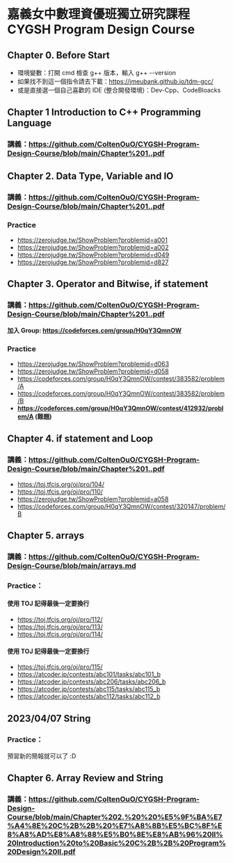 # 嘉義女中數理資優班獨立研究課程 CYGSH Program Design Course

## Chapter 0. Before Start

- 環境變數：打開 cmd 檢查 g++ 版本，輸入 g++ --version
- 如果找不到這一個指令請去下載：https://jmeubank.github.io/tdm-gcc/
- 或是直接選一個自己喜歡的 IDE (整合開發環境)：Dev-Cpp、CodeBloacks

## Chapter 1 Introduction to C++ Programming Language

### 講義：https://github.com/ColtenOuO/CYGSH-Program-Design-Course/blob/main/Chapter%201..pdf

## Chapter 2. Data Type, Variable and IO 

### 講義：https://github.com/ColtenOuO/CYGSH-Program-Design-Course/blob/main/Chapter%201..pdf

### Practice
- https://zerojudge.tw/ShowProblem?problemid=a001
- https://zerojudge.tw/ShowProblem?problemid=a002
- https://zerojudge.tw/ShowProblem?problemid=d049
- https://zerojudge.tw/ShowProblem?problemid=d827

## Chapter 3. Operator and Bitwise, if statement

### 講義：https://github.com/ColtenOuO/CYGSH-Program-Design-Course/blob/main/Chapter%201..pdf

**加入 Group: https://codeforces.com/group/H0qY3QmnOW**

### Practice
- https://zerojudge.tw/ShowProblem?problemid=d063
- https://zerojudge.tw/ShowProblem?problemid=d058
- https://codeforces.com/group/H0qY3QmnOW/contest/383582/problem/A
- https://codeforces.com/group/H0qY3QmnOW/contest/383582/problem/B
- **https://codeforces.com/group/H0qY3QmnOW/contest/412932/problem/A (難題)**

## Chapter 4. if statement and Loop

### 講義：https://github.com/ColtenOuO/CYGSH-Program-Design-Course/blob/main/Chapter%201..pdf

- https://toj.tfcis.org/oj/pro/104/
- https://toj.tfcis.org/oj/pro/110/
- https://zerojudge.tw/ShowProblem?problemid=a058
- https://codeforces.com/group/H0qY3QmnOW/contest/320147/problem/B

## Chapter 5. arrays

### 講義：https://github.com/ColtenOuO/CYGSH-Program-Design-Course/blob/main/arrays.md

### Practice：

#### 使用 TOJ 記得最後一定要換行

- https://toj.tfcis.org/oj/pro/112/
- https://toj.tfcis.org/oj/pro/113/
- https://toj.tfcis.org/oj/pro/114/


#### 使用 TOJ 記得最後一定要換行

- https://toj.tfcis.org/oj/pro/115/
- https://atcoder.jp/contests/abc101/tasks/abc101_b
- https://atcoder.jp/contests/abc206/tasks/abc206_b
- https://atcoder.jp/contests/abc115/tasks/abc115_b
- https://atcoder.jp/contests/abc112/tasks/abc112_b

## 2023/04/07 String 

### Practice：

預習新的簡報就可以了 :D

## Chapter 6. Array Review and String

### 講義：https://github.com/ColtenOuO/CYGSH-Program-Design-Course/blob/main/Chapter%202.%20%20%E5%9F%BA%E7%A4%8E%20C%2B%2B%20%E7%A8%8B%E5%BC%8F%E8%A8%AD%E8%A8%88%E5%B0%8E%E8%AB%96%20II%20Introduction%20to%20Basic%20C%2B%2B%20Program%20Design%20II.pdf




